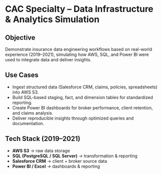 
# CAC Specialty – Data Infrastructure & Analytics Simulation

## Objective

Demonstrate insurance data engineering workflows based on real-world experience (2019–2021), simulating how AWS, SQL, and Power BI were used to integrate data and deliver insights.

## Use Cases

- Ingest structured data (Salesforce CRM, claims, policies, spreadsheets) into AWS S3.
- Build SQL-based staging, fact, and dimension tables for standardized reporting.
- Create Power BI dashboards for broker performance, client retention, and claims analysis.
- Deliver reproducible insights through optimized queries and documentation.

## Tech Stack (2019–2021)

- **AWS S3** → raw data storage
- **SQL (PostgreSQL / SQL Server)** → transformation & reporting
- **Salesforce CRM** → client + broker source data
- **Power BI / Excel** → dashboards & reporting


